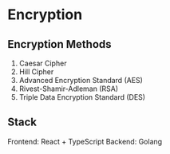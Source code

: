 # Encryption

## Encryption Methods

1. Caesar Cipher
2. Hill Cipher
3. Advanced Encryption Standard (AES)
4. Rivest-Shamir-Adleman (RSA)
5. Triple Data Encryption Standard (DES)

## Stack

Frontend: React + TypeScript
Backend: Golang
